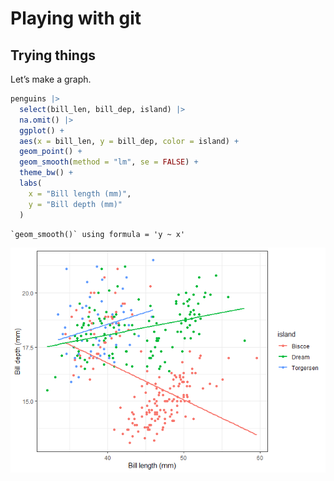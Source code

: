 # Playing with git

## Trying things

Let’s make a graph.

``` r
penguins |>
  select(bill_len, bill_dep, island) |>
  na.omit() |>
  ggplot() +
  aes(x = bill_len, y = bill_dep, color = island) +
  geom_point() +
  geom_smooth(method = "lm", se = FALSE) +
  theme_bw() +
  labs(
    x = "Bill length (mm)",
    y = "Bill depth (mm)"
  )
```

    `geom_smooth()` using formula = 'y ~ x'

![](playing_quarto_files/figure-commonmark/graphity%20graph%20graph-1.png)
